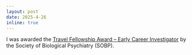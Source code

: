 ```yaml
---
layout: post
date: 2025-4-26
inline: true
---
```


I was awarded the [Travel Fellowship Award – Early Career Investigator](https://sobp.org/travel-fellowship-award-early-career-investigator-domestic/) by the Society of Biological Psychiatry (SOBP).
